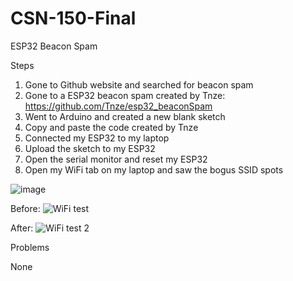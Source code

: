 # CSN-150-Final

ESP32 Beacon Spam

Steps

1. Gone to Github website and searched for beacon spam
2. Gone to a ESP32 beacon spam created by Tnze: https://github.com/Tnze/esp32_beaconSpam
3. Went to Arduino and created a new blank sketch
4. Copy and paste the code created by Tnze
5. Connected my ESP32 to my laptop
6. Upload the sketch to my ESP32
7. Open the serial monitor and reset my ESP32
8. Open my WiFi tab on my laptop and saw the bogus SSID spots
   
![image](https://github.com/Chris1x0/CSN-150-Final/assets/158490626/cf207c19-bd68-4529-b5e4-125199870566)


Before:
![WiFi test](https://github.com/Chris1x0/CSN-150-Final/assets/158490626/3fc11dcc-33bc-4b21-a32b-f4d115efd6fa)



After:
![WiFi test 2](https://github.com/Chris1x0/CSN-150-Final/assets/158490626/52713b50-b620-4844-9844-8ec30077576b)


Problems

None
